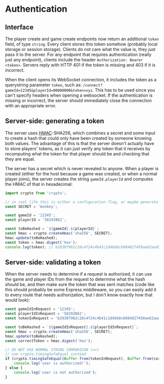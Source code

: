 # Authentication

## Interface

The player create and game create endpoints now return an additional `token` field, of type `string`. Every client stores this token somehow (probably local storage or session storage). Clients do not care what the value is, they just pass it to the server. For any endpoint that requires authentication (really just any endpoint), clients include the header `Authorization: Bearer <token>`. Servers reply with HTTP 401 if the token is missing and 403 if it is incorrect.

When the client opens its WebSocket connection, it includes the token as a querystring parameter `token`, such as: `/connect?gameId=12345&playerId=00000000&token=xyz`. This has to be used since you can't specify headers when opening a websocket. If the authentication is missing or incorrect, the server should immediately close the connection with an appropriate error.

## Server-side: generating a token

The server uses [HMAC](https://en.wikipedia.org/wiki/HMAC)-SHA256, which combines a secret and some input to create a hash that could only have been created by someone knowing both values. The advantage of this is that the server doesn't actually have to store players' tokens, as it can just verify any token that it receives by recomputing what the token for that player should be and checking that they are equal.

The server has a secret which is never revealed to anyone. When a player is created (either for the host because a game was created, or when a normal player joins), the server creates the string `gameId.playerId` and computes the HMAC of that in hexadecimal:

```js
import crypto from 'crypto';

// in real life this is either a configuration flag, or maybe generate it with a secure RNG
const SECRET = 'monkey';

const gameId = '12345';
const playerId = '58293862';

const toBeHashed = `${gameId}.${playerId}`;
const hmac = crypto.createHmac('sha256', SECRET);
hmac.update(toBeHashed);
const token = hmac.digest('hex');
console.log(token); // b2938f962c20c4f24c4b41c1d4bb0cb084827450ae62aad59de8a0bedc8c3a8e
```

## Server-side: validating a token

When the server needs to determine if a request is authorized, it can use the game and player IDs from the request to determine what the hash should be, and then make sure the token that was sent matches (code like this should probably be some Express middleware, so you can easily add it to every route that needs authorization, but I don't know exactly how that would look):

```js
const gameIdInRequest = '12345';
const playerIdInRequest = '58293862';
const tokenInRequest = 'b2938f962c20c4f24c4b41c1d4bb0cb084827450ae62aad59de8a0bedc8c3a8e';

const toBeHashed = `${gameIdInRequest}.${playerIdInRequest}`;
const hmac = crypto.createHmac('sha256', SECRET);
hmac.update(toBeHashed);
const correctToken = hmac.digest('hex');

// DO NOT USE NORMAL STRING COMPARISON (==)
// use crypto.timingSafeEqual instead
if (crypto.timingSafeEqual(Buffer.from(tokenInRequest), Buffer.from(correctToken))) {
	console.log('user is authorized!');
} else {
	console.log('user is not authorized');
}
```
